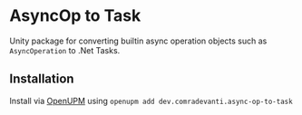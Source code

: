 ﻿# AsyncOp to Task

Unity package for converting builtin async operation objects such as
`AsyncOperation` to .Net Tasks.

## Installation

Install via [OpenUPM](https://openupm.com) using 
`openupm add dev.comradevanti.async-op-to-task`